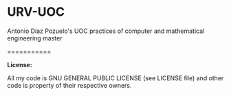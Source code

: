# URV-UOC

<p>Antonio Díaz Pozuelo's UOC practices of computer and mathematical engineering master</p>
===========
<p><b> License: </b></p>
<p> All my code is GNU GENERAL PUBLIC LICENSE (see LICENSE file) and other code is property of their respective owners.</p>
